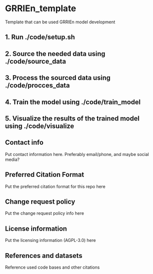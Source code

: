 # GRRIEn_template
Template that can be used GRRIEn model development

## 1. Run ./code/setup.sh


## 2. Source the needed data using ./code/source_data


## 3. Process the sourced data using ./code/procces_data


## 4. Train the model using ./code/train_model


## 5. Visualize the results of the trained model using ./code/visualize

## Contact info
Put contact information here. Preferably email/phone, and maybe social media?

## Preferred Citation Format
Put the preferred citation format for this repo here

## Change request policy
Put the change request policy info here

## License information
Put the licensing information (AGPL-3.0) here

## References and datasets
Reference used code bases and other citations

